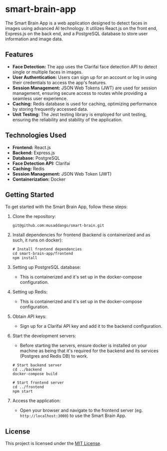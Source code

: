 # smart-brain-app

The Smart Brain App is a web application designed to detect faces in images using advanced AI technology. It utilizes React.js on the front end, Express.js on the back end, and a PostgreSQL database to store user information and image data.

## Features

- **Face Detection:** The app uses the Clarifai face detection API to detect single or multiple faces in images.
- **User Authentication:** Users can sign up for an account or log in using their credentials to access the app's features.
- **Session Management:** JSON Web Tokens (JWT) are used for session management, ensuring secure access to routes while providing a seamless user experience.
- **Caching:** Redis database is used for caching, optimizing performance by storing frequently accessed data.
- **Unit Testing:** The Jest testing library is employed for unit testing, ensuring the reliability and stability of the application.

## Technologies Used

- **Frontend:** React.js
- **Backend:** Express.js
- **Database:** PostgreSQL
- **Face Detection API:** Clarifai
- **Caching:** Redis
- **Session Management:** JSON Web Token (JWT)
- **Containerization:** Docker

## Getting Started

To get started with the Smart Brain App, follow these steps:

1. Clone the repository:

   ```
   git@github.com:musaddango/smart-brain.git
   ```

2. Install dependencies for frontend (backend is containerized and as such, it runs on docker):

   ```
   # Install frontend dependencies
   cd smart-brain-app/frontend
   npm install
   ```

3. Setting up PostgreSQL database:
   - This is containerized and it's set up in the docker-compose configuration.
   
4. Setting up Redis:
   - This is containerized and it's set up in the docker-compose configuration.

5. Obtain API keys:
   - Sign up for a Clarifai API key and add it to the backend configuration.
   
6. Start the development servers:
   - Before starting the servers, ensure docker is installed on your machine as being that it's required for the backend and its services (Postgres and Redis DB) to work.

   ```
   # Start backend server
   cd ../backend
   docker-compose build
   
   # Start frontend server
   cd ../frontend
   npm start
   ```

8. Access the application:
   - Open your browser and navigate to the frontend server (eg. `http://localhost:3000`) to use the Smart Brain App.


## License

This project is licensed under the [MIT License](LICENSE).

